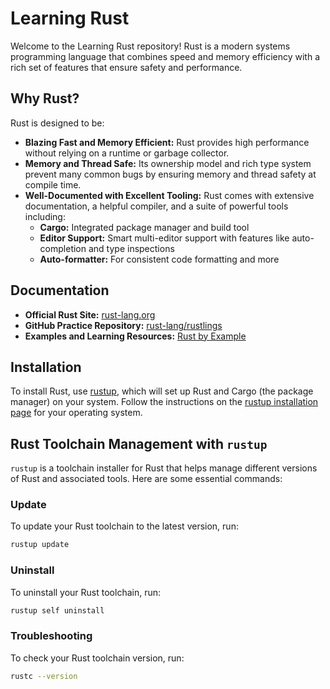 # Learning Rust

Welcome to the Learning Rust repository! Rust is a modern systems programming language that combines speed and memory efficiency with a rich set of features that ensure safety and performance.

## Why Rust?

Rust is designed to be:

- **Blazing Fast and Memory Efficient:** Rust provides high performance without relying on a runtime or garbage collector.
- **Memory and Thread Safe:** Its ownership model and rich type system prevent many common bugs by ensuring memory and thread safety at compile time.
- **Well-Documented with Excellent Tooling:** Rust comes with extensive documentation, a helpful compiler, and a suite of powerful tools including:
  - **Cargo:** Integrated package manager and build tool
  - **Editor Support:** Smart multi-editor support with features like auto-completion and type inspections
  - **Auto-formatter:** For consistent code formatting and more

## Documentation

- **Official Rust Site:** [rust-lang.org](https://www.rust-lang.org/learn)
- **GitHub Practice Repository:** [rust-lang/rustlings](https://github.com/rust-lang/rustlings/)
- **Examples and Learning Resources:** [Rust by Example](https://doc.rust-lang.org/rust-by-example/)

## Installation

To install Rust, use [rustup](https://rust-lang.github.io/rustup/), which will set up Rust and Cargo (the package manager) on your system. Follow the instructions on the [rustup installation page](https://rust-lang.github.io/rustup/) for your operating system.

## Rust Toolchain Management with `rustup`

`rustup` is a toolchain installer for Rust that helps manage different versions of Rust and associated tools. Here are some essential commands:

### Update

To update your Rust toolchain to the latest version, run:

```bash
rustup update
```
### Uninstall

To uninstall your Rust toolchain, run:

```bash
rustup self uninstall
```
### Troubleshooting

To check your Rust toolchain version, run:

```bash
rustc --version
```
